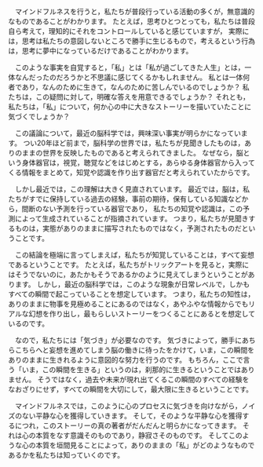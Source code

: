 　マインドフルネスを行うと，私たちが普段行っている活動の多くが，無意識的なものであることがわかります。
たとえば，思考ひとつとっても，私たちは普段自ら考えて，理知的にそれをコントロールしていると感じていますが，
実際には，思考は私たちの意図しないところで勝手に生じるもので，考えるという行為は，思考に夢中になっているだけであることがわかります。


　このような事実を自覚すると，「私」とは「私が過ごしてきた人生」とは，一体なんだったのだろうかと不思議に感じてくるかもしれません。
私とは一体何者であり，なんのために生きて，なんのために苦しんでいるのでしょうか？
私たちは，この疑問に対して，明確な答えを用意できるでしょうか？
それとも，私たちは，「私」について，何か心の中に大きなストーリーを描いていたことに気づくでしょうか？

　この議論について，最近の脳科学では，興味深い事実が明らかになっています。
つい20年ほど前まで，脳科学の世界では，私たちが見聞きしたものは，ありのままの世界を反映したものであると考えられてきました。
なぜなら，脳という身体器官は，視覚，聴覚などをはじめとする，あらゆる身体器官から入ってくる情報をまとめて，知覚や認識を作り出す器官だと考えられていたからです。

　しかし最近では，この理解は大きく見直されています。
最近では，脳は，私たちがすでに保持している過去の経験，事前の期待，保有している知識などから，間断のない予測を行っている器官であり，
私たちの知覚や認識は，この予測によって生成されていることが指摘されています。
つまり，私たちが見聞きするものは，実態がありのままに描写されたものではなく，予測されたものだということです。


　この結論を極端に言ってしまえば，私たちが知覚していることは，すべて妄想であるということです。
たとえば，私たちがトリックアートを見ると，実際にはそうでないのに，あたかもそうであるかのように見えてしまうということがあります。
しかし，最近の脳科学では，このような現象が日常レベルで，しかもすべての瞬間で起こっていることを想定しています。
つまり，私たちの知性は，ありのままに物事を見極めることにあるのではなく，あやふやな情報からでもリアルな幻想を作り出し，最もらしいストーリーをつくることにあるとを想定しているのです。


　なので，私たちには「気づき」が必要なのです。
気づきによって，勝手にあちらこちらへと妄想を進めてしまう脳の働きに待ったをかけて，いま，この瞬間をありのままに生きれるように意図的な努力を行うのです。
もちろん，ここで言う「いま，この瞬間を生きる」というのは，刹那的に生きるということではありません。
そうではなく，過去や未来が現れ出てくるこの瞬間のすべての経験をなおざりにせず，すべての瞬間を大切にして，最大限に生きるということです。


　マインドフルネスでは，このように心のプロセスに気づきを向けながら，ノイズのない平静な心を獲得していきます。
そして，そのような平静な心を獲得するにつれ，このストーリーの真の著者がだんだんと明らかになってきます。
それは心の本質をなす意識そのものであり，静寂さそのものです。
そしてこのような心の本質を垣間見ることによって，ありのままの「私」がどのようなものであるかを私たちは知っていくのです。




